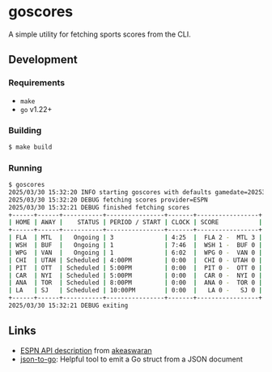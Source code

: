 # goscores

A simple utility for fetching sports scores from the CLI.

## Development
### Requirements
- `make`
- `go` v1.22+

### Building
```bash
$ make build
```

### Running
```bash
$ goscores                                                                                                            main 
2025/03/30 15:32:20 INFO starting goscores with defaults gamedate=2025330 sport=hockey league=nhl
2025/03/30 15:32:20 DEBUG fetching scores provider=ESPN
2025/03/30 15:32:21 DEBUG finished fetching scores
+------+------+-----------+----------------+-------+-----------------+
| HOME | AWAY |    STATUS | PERIOD / START | CLOCK | SCORE           |
+------+------+-----------+----------------+-------+-----------------+
| FLA  | MTL  |   Ongoing | 3              | 4:25  |  FLA 2 -  MTL 3 |
| WSH  | BUF  |   Ongoing | 1              | 7:46  |  WSH 1 -  BUF 0 |
| WPG  | VAN  |   Ongoing | 1              | 6:02  |  WPG 0 -  VAN 0 |
| CHI  | UTAH | Scheduled | 4:00PM         | 0:00  |  CHI 0 - UTAH 0 |
| PIT  | OTT  | Scheduled | 5:00PM         | 0:00  |  PIT 0 -  OTT 0 |
| CAR  | NYI  | Scheduled | 5:00PM         | 0:00  |  CAR 0 -  NYI 0 |
| ANA  | TOR  | Scheduled | 8:00PM         | 0:00  |  ANA 0 -  TOR 0 |
| LA   | SJ   | Scheduled | 10:00PM        | 0:00  |   LA 0 -   SJ 0 |
+------+------+-----------+----------------+-------+-----------------+
2025/03/30 15:32:21 DEBUG exiting
```

## Links
- [ESPN API description](https://gist.github.com/akeaswaran/b48b02f1c94f873c6655e7129910fc3b) from [akeaswaran](https://github.com/akeaswaran)
- [json-to-go](https://mholt.github.io/json-to-go/): Helpful tool to emit a Go struct from a JSON document
